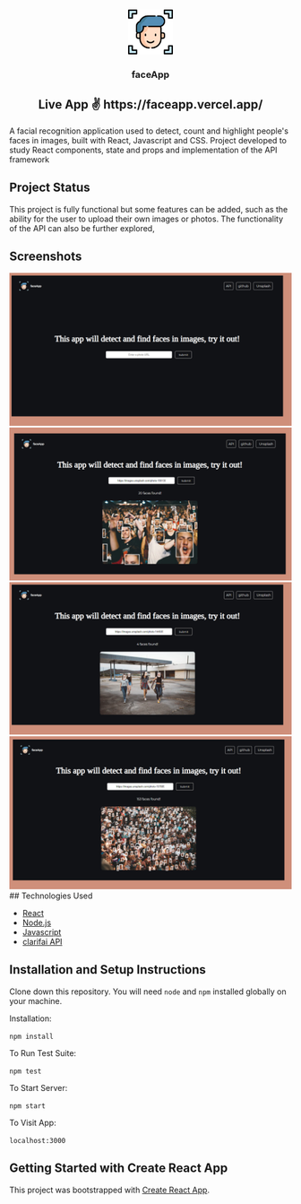 <br />
<p align="center">
  <a href="https://github.com/pedrohperoni/face-app/">
    <img src="https://github.com/pedrohperoni/face-app/blob/master/github/face-recognition.png" alt="Logo" width="80" height="80">
  </a>
  
  <h3 align="center">faceApp</h3>
  <h2 align="center">Live App ✌ https://faceapp.vercel.app/ </h2>


A facial recognition application used to detect, count and highlight people's faces in images, built with React, Javascript and CSS.
Project developed to study React components, state and props and implementation of the API framework

## Project Status
This project is fully functional but some features can be added, such as the ability for the user to upload their own images or photos. The functionality of the API can also be further explored, 

## Screenshots
<img src="https://github.com/pedrohperoni/face-app/blob/master/github/screenshot.png" alt="ss">
<img src="https://github.com/pedrohperoni/face-app/blob/master/github/screenshot1.png" alt="ss">
<img src="https://github.com/pedrohperoni/face-app/blob/master/github/screenshot2.png" alt="ss">
<img src="https://github.com/pedrohperoni/face-app/blob/master/github/screenshot3.png" alt="ss">
## Technologies Used

* [React](https://reactjs.org/)
* [Node.js](https://nodejs.org/en/)
* [Javascript](https://www.javascript.com/)
* [clarifai API](https://www.clarifai.com/)

## Installation and Setup Instructions

Clone down this repository. You will need `node` and `npm` installed globally on your machine.  

Installation:

`npm install`  

To Run Test Suite:  

`npm test`  

To Start Server:

`npm start`  

To Visit App:

`localhost:3000` 

## Getting Started with Create React App

This project was bootstrapped with [Create React App](https://github.com/facebook/create-react-app).
